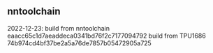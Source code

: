 ## nntoolchain

2022-12-23:
build from nntoolchain eaacc65c1d7aeaddeca0341bd76f2c7177094792
build from TPU1686     74b974cd4bf37be2a5a76de7857b05472905a725
